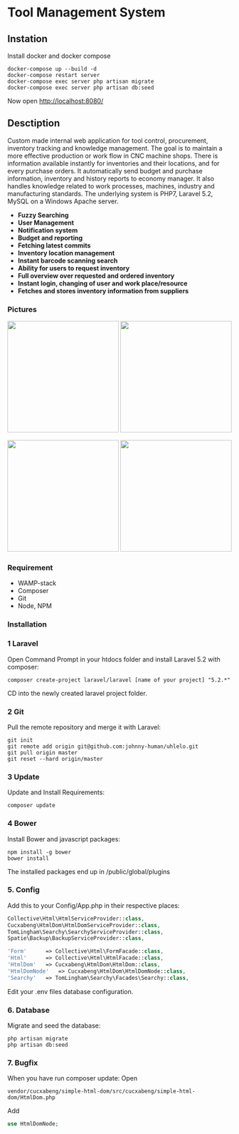 # Tool Management System

## Instation

Install docker and docker compose

```shell
docker-compose up --build -d
docker-compose restart server
docker-compose exec server php artisan migrate
docker-compose exec server php artisan db:seed
```

Now open <http://localhost:8080/>

## Desctiption

Custom made internal web application for tool control, procurement, inventory tracking and knowledge management. The goal is to maintain a more effective production or work flow in CNC machine shops. There is information available instantly for inventories and their locations, and for every purchase orders. It automatically send budget and purchase information, inventory and history reports  to economy manager. It also handles knowledge related to work processes, machines, industry and manufacturing standards. The underlying system is PHP7, Laravel 5.2, MySQL on a Windows Apache server.

* **Fuzzy Searching**
* **User Management**
* **Notification system**
* **Budget and reporting**
* **Fetching latest commits**
* **Inventory location management**
* **Instant barcode scanning search**
* **Ability for users to request inventory**
* **Full overview over requested and ordered inventory**
* **Instant login, changing of user and work place/resource**
* **Fetches and stores inventory information from suppliers**

### Pictures

<img src="https://raw.githubusercontent.com/matapuna/uhlelo/master/public/img/sc1.jpg" width="250px"> <img src="https://raw.githubusercontent.com/matapuna/uhlelo/master/public/img/sc2.jpg" width="250px">

<img src="https://raw.githubusercontent.com/matapuna/uhlelo/master/public/img/sc3.jpg" width="250px"> <img src="https://raw.githubusercontent.com/matapuna/uhlelo/master/public/img/sc4.jpg" width="250px">

### Requirement

* WAMP-stack
* Composer
* Git
* Node, NPM

### Installation

### 1 Laravel

Open Command Prompt in your htdocs folder and install Laravel 5.2 with composer:

```shell
composer create-project laravel/laravel [name of your project] "5.2.*"
```

CD into the newly created laravel project folder.

### 2 Git

Pull the remote repository and merge it with Laravel:

```shell
git init
git remote add origin git@github.com:johnny-human/uhlelo.git
git pull origin master
git reset --hard origin/master
```

### 3 Update

Update and Install Requirements:

```shell
composer update
```

### 4 Bower

Install Bower and javascript packages:

```shell
npm install -g bower
bower install
```

The installed packages end up in /public/global/plugins

### 5. Config

Add this to your Config/App.php in their respective places:

```php
Collective\Html\HtmlServiceProvider::class,
Cucxabeng\HtmlDom\HtmlDomServiceProvider::class,
TomLingham\Searchy\SearchyServiceProvider::class,
Spatie\Backup\BackupServiceProvider::class,

'Form'      => Collective\Html\FormFacade::class,
'Html'      => Collective\Html\HtmlFacade::class,
'HtmlDom'   => Cucxabeng\HtmlDom\HtmlDom::class,
'HtmlDomNode'   => Cucxabeng\HtmlDom\HtmlDomNode::class,
'Searchy'   => TomLingham\Searchy\Facades\Searchy::class,
```

Edit your .env files database configuration.

### 6. Database

Migrate and seed the database:

```shell
php artisan migrate
php artisan db:seed
```

### 7. Bugfix

When you have run composer update:
Open

```shell
vendor/cucxabeng/simple-html-dom/src/cucxabeng/simple-html-dom/HtmlDom.php
```

Add

```php
use HtmlDomNode;
```

